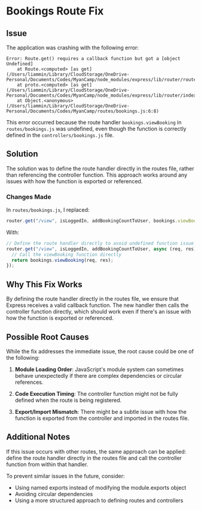 # Bookings Route Fix

## Issue
The application was crashing with the following error:
```
Error: Route.get() requires a callback function but got a [object Undefined]
    at Route.<computed> [as get] (/Users/liammin/Library/CloudStorage/OneDrive-Personal/Documents/Codes/MyanCamp/node_modules/express/lib/router/route.js:216:15)
    at proto.<computed> [as get] (/Users/liammin/Library/CloudStorage/OneDrive-Personal/Documents/Codes/MyanCamp/node_modules/express/lib/router/index.js:521:19)
    at Object.<anonymous> (/Users/liammin/Library/CloudStorage/OneDrive-Personal/Documents/Codes/MyanCamp/routes/bookings.js:6:8)
```

This error occurred because the route handler `bookings.viewBooking` in `routes/bookings.js` was undefined, even though the function is correctly defined in the `controllers/bookings.js` file.

## Solution
The solution was to define the route handler directly in the routes file, rather than referencing the controller function. This approach works around any issues with how the function is exported or referenced.

### Changes Made
In `routes/bookings.js`, I replaced:
```javascript
router.get("/view", isLoggedIn, addBookingCountToUser, bookings.viewBooking);
```

With:
```javascript
// Define the route handler directly to avoid undefined function issue
router.get("/view", isLoggedIn, addBookingCountToUser, async (req, res) => {
  // Call the viewBooking function directly
  return bookings.viewBooking(req, res);
});
```

## Why This Fix Works
By defining the route handler directly in the routes file, we ensure that Express receives a valid callback function. The new handler then calls the controller function directly, which should work even if there's an issue with how the function is exported or referenced.

## Possible Root Causes
While the fix addresses the immediate issue, the root cause could be one of the following:

1. **Module Loading Order**: JavaScript's module system can sometimes behave unexpectedly if there are complex dependencies or circular references.

2. **Code Execution Timing**: The controller function might not be fully defined when the route is being registered.

3. **Export/Import Mismatch**: There might be a subtle issue with how the function is exported from the controller and imported in the routes file.

## Additional Notes
If this issue occurs with other routes, the same approach can be applied: define the route handler directly in the routes file and call the controller function from within that handler.

To prevent similar issues in the future, consider:
- Using named exports instead of modifying the module.exports object
- Avoiding circular dependencies
- Using a more structured approach to defining routes and controllers